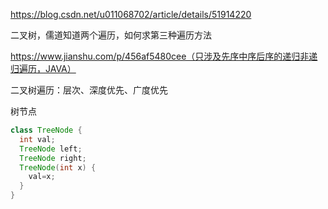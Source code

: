 https://blog.csdn.net/u011068702/article/details/51914220

二叉树，儒道知道两个遍历，如何求第三种遍历方法

https://www.jianshu.com/p/456af5480cee（只涉及先序中序后序的递归非递归遍历，JAVA）

二叉树遍历：层次、深度优先、广度优先

树节点

```java
class TreeNode {
  int val;
  TreeNode left;
  TreeNode right;
  TreeNode(int x) {
    val=x;
  }
}
```
